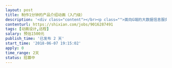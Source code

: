 ```yaml
---                
layout: post       
title: 制作1分钟的产品介绍动画（入门级）           
description: '<div class="content"></br><p class="">面向G端的大数据信息服务产品，需要制作一个1分钟的产品介绍动画</p></br><p class="">有脚本，有产品和行业基本信息（方便理解）</p></br><p class="">设计者需要擅长flash动画制作或者AE，有动画案例</p></br><p class="">此费用不包括配音（飞碟说式）</p></br><p class="">经费有限，不接受此预算的请绕行</p></br></div>'     
contenturl: https://shixian.com/jobs/9016287491      
tags: [动画设计,远程]            
salary: 预估1500元          
publish_time: '已发布 2 天'         
start_time: '2018-06-07 19:15:02'           
apply: 0                   
time_range: 2天              
status: 招募中                  
---                 
```

